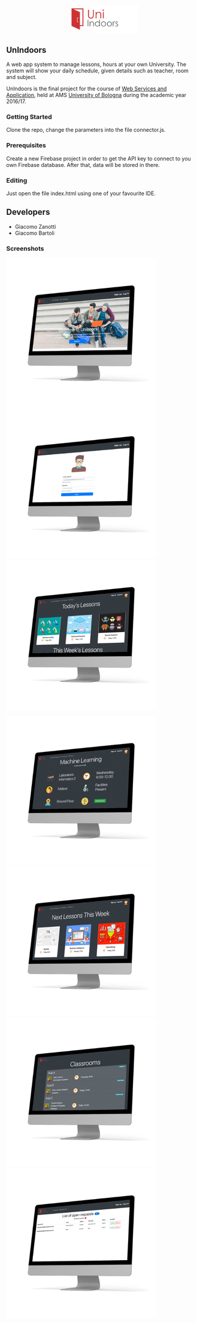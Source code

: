 <center><img src="logo.png" alt="UnIndoors" width="200px"></center>

## UnIndoors

A web app system to manage lessons, hours at your own University. The system will show your daily schedule, given details such as teacher, room and subject.

UnIndoors is the final project for the course of [Web Services and Application](http://www.engineeringarchitecture.unibo.it/en/programmes/course-unit-catalogue/course-unit/2016/412604), held at AMS [University of Bologna](http://www.unibo.it) during the academic year 2016/17.


### Getting Started

Clone the repo, change the parameters into the file connector.js.

### Prerequisites ###

Create a new Firebase project in order to get the API key to connect to you own Firebase database. After that, data will be stored in there.
 
### Editing ###

Just open the file index.html using one of your favourite IDE.

## Developers ##

 - Giacomo Zanotti
 - Giacomo Bartoli
 
### Screenshots ##
 
<img src="screen/s1.jpg" alt="Homepage" width="400px"><img src="screen/s2.jpg" alt="Log in" width="400px"><img src="screen/s3.jpg" alt="Today schedule" width="400px">

<img src="screen/s4.jpg" alt="Details" width="400px"><img src="screen/s5.jpg" alt="This week schedule" width="400px"><img src="screen/s6.jpg" alt="Places" width="400px"><img src="screen/s7.jpg" alt="Operator's backend" width="400px">




